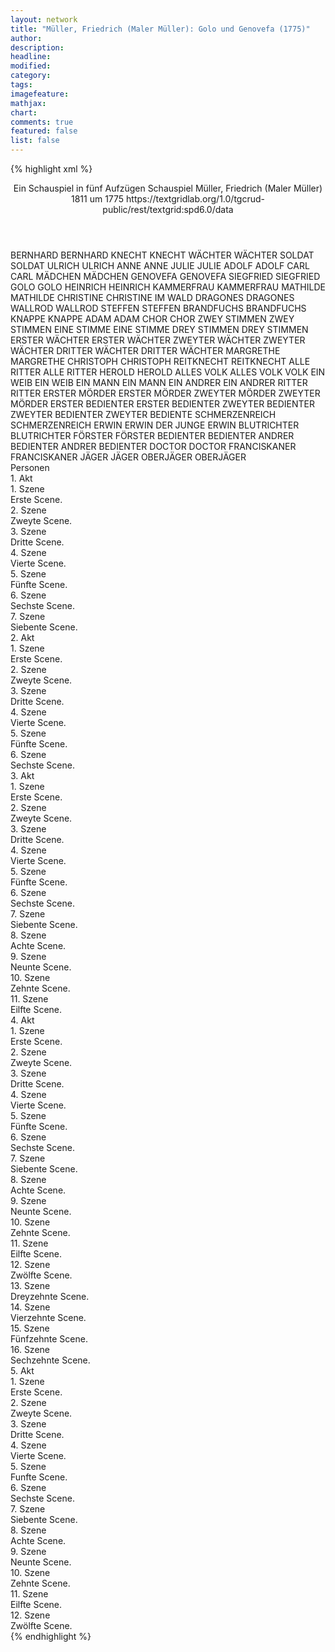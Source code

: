 ```yaml
---
layout: network
title: "Müller, Friedrich (Maler Müller): Golo und Genovefa (1775)"
author:
description:
headline:
modified:
category:
tags:
imagefeature: 
mathjax: 
chart: 
comments: true
featured: false
list: false
---
```

{% highlight xml %}
<?xml-model href="https://raw.githubusercontent.com/DLiNa/project/master/rules/lina.rnc"?><?xml-model href="https://raw.githubusercontent.com/DLiNa/project/master/rules/lina.sch"?>
<play xmlns="http://lina.digital">
  <header>
    <title>Golo und Genovefa</title>
    <subtitle>Ein Schauspiel in fünf Aufzügen</subtitle>
    <genretitle>Schauspiel</genretitle>
    <author>Müller, Friedrich (Maler Müller)</author>
    <date type="print">1811</date>
    <date type="premiere"/>
    <date type="written">um 1775</date>
    <source>https://textgridlab.org/1.0/tgcrud-public/rest/textgrid:spd6.0/data</source>
  </header>
  <personae>
    <character>
      <name>BERNHARD</name>
      <alias xml:id="bernhard">
        <name>BERNHARD</name>
      </alias>
    </character>
    <character>
      <name>KNECHT</name>
      <alias xml:id="knecht">
        <name>KNECHT</name>
      </alias>
    </character>
    <character>
      <name>WÄCHTER</name>
      <alias xml:id="wächter">
        <name>WÄCHTER</name>
      </alias>
    </character>
    <character>
      <name>SOLDAT</name>
      <alias xml:id="soldat">
        <name>SOLDAT</name>
      </alias>
    </character>
    <character>
      <name>ULRICH</name>
      <alias xml:id="ulrich">
        <name>ULRICH</name>
      </alias>
    </character>
    <character>
      <name>ANNE</name>
      <alias xml:id="anne">
        <name>ANNE</name>
      </alias>
    </character>
    <character>
      <name>JULIE</name>
      <alias xml:id="julie">
        <name>JULIE</name>
      </alias>
    </character>
    <character>
      <name>ADOLF</name>
      <alias xml:id="adolf">
        <name>ADOLF</name>
      </alias>
    </character>
    <character>
      <name>CARL</name>
      <alias xml:id="carl">
        <name>CARL</name>
      </alias>
    </character>
    <character>
      <name>MÄDCHEN</name>
      <alias xml:id="mädchen">
        <name>MÄDCHEN</name>
      </alias>
    </character>
    <character>
      <name>GENOVEFA</name>
      <alias xml:id="genovefa">
        <name>GENOVEFA</name>
      </alias>
    </character>
    <character>
      <name>SIEGFRIED</name>
      <alias xml:id="siegfried">
        <name>SIEGFRIED</name>
      </alias>
    </character>
    <character>
      <name>GOLO</name>
      <alias xml:id="golo">
        <name>GOLO</name>
      </alias>
    </character>
    <character>
      <name>HEINRICH</name>
      <alias xml:id="heinrich">
        <name>HEINRICH</name>
      </alias>
    </character>
    <character>
      <name>KAMMERFRAU</name>
      <alias xml:id="kammerfrau">
        <name>KAMMERFRAU</name>
      </alias>
    </character>
    <character>
      <name>MATHILDE</name>
      <alias xml:id="mathilde">
        <name>MATHILDE</name>
      </alias>
    </character>
    <character>
      <name>CHRISTINE</name>
      <alias xml:id="christine">
        <name>CHRISTINE</name>
      </alias>
      <alias xml:id="im_wald">
        <name>IM WALD</name>
      </alias>
    </character>
    <character>
      <name>DRAGONES</name>
      <alias xml:id="dragones">
        <name>DRAGONES</name>
      </alias>
    </character>
    <character>
      <name>WALLROD</name>
      <alias xml:id="wallrod">
        <name>WALLROD</name>
      </alias>
    </character>
    <character>
      <name>STEFFEN</name>
      <alias xml:id="steffen">
        <name>STEFFEN</name>
      </alias>
    </character>
    <character>
      <name>BRANDFUCHS</name>
      <alias xml:id="brandfuchs">
        <name>BRANDFUCHS</name>
      </alias>
    </character>
    <character>
      <name>KNAPPE</name>
      <alias xml:id="knappe">
        <name>KNAPPE</name>
      </alias>
    </character>
    <character>
      <name>ADAM</name>
      <alias xml:id="adam">
        <name>ADAM</name>
      </alias>
    </character>
    <character>
      <name>CHOR</name>
      <alias xml:id="chor">
        <name>CHOR</name>
      </alias>
    </character>
    <character>
      <name>ZWEY STIMMEN</name>
      <alias xml:id="zwey_stimmen">
        <name>ZWEY STIMMEN</name>
      </alias>
    </character>
    <character>
      <name>EINE STIMME</name>
      <alias xml:id="eine_stimme">
        <name>EINE STIMME</name>
      </alias>
    </character>
    <character>
      <name>DREY STIMMEN</name>
      <alias xml:id="drey_stimmen">
        <name>DREY STIMMEN</name>
      </alias>
    </character>
    <character>
      <name>ERSTER WÄCHTER</name>
      <alias xml:id="erster_wächter">
        <name>ERSTER WÄCHTER</name>
      </alias>
    </character>
    <character>
      <name>ZWEYTER WÄCHTER</name>
      <alias xml:id="zweyter_wächter">
        <name>ZWEYTER WÄCHTER</name>
      </alias>
    </character>
    <character>
      <name>DRITTER WÄCHTER</name>
      <alias xml:id="dritter_wächter">
        <name>DRITTER WÄCHTER</name>
      </alias>
    </character>
    <character>
      <name>MARGRETHE</name>
      <alias xml:id="margrethe">
        <name>MARGRETHE</name>
      </alias>
    </character>
    <character>
      <name>CHRISTOPH</name>
      <alias xml:id="christoph">
        <name>CHRISTOPH</name>
      </alias>
    </character>
    <character>
      <name>REITKNECHT</name>
      <alias xml:id="reitknecht">
        <name>REITKNECHT</name>
      </alias>
    </character>
    <character>
      <name>ALLE RITTER</name>
      <alias xml:id="alle_ritter">
        <name>ALLE RITTER</name>
      </alias>
    </character>
    <character>
      <name>HEROLD</name>
      <alias xml:id="herold">
        <name>HEROLD</name>
      </alias>
    </character>
    <character>
      <name>ALLES VOLK</name>
      <alias xml:id="alles_volk">
        <name>ALLES VOLK</name>
      </alias>
      <alias xml:id="volk">
        <name>VOLK</name>
      </alias>
    </character>
    <character>
      <name>EIN WEIB</name>
      <alias xml:id="ein_weib">
        <name>EIN WEIB</name>
      </alias>
    </character>
    <character>
      <name>EIN MANN</name>
      <alias xml:id="ein_mann">
        <name>EIN MANN</name>
      </alias>
    </character>
    <character>
      <name>EIN ANDRER</name>
      <alias xml:id="ein_andrer">
        <name>EIN ANDRER</name>
      </alias>
    </character>
    <character>
      <name>RITTER</name>
      <alias xml:id="ritter">
        <name>RITTER</name>
      </alias>
    </character>
    <character>
      <name>ERSTER MÖRDER</name>
      <alias xml:id="erster_mörder">
        <name>ERSTER MÖRDER</name>
      </alias>
    </character>
    <character>
      <name>ZWEYTER MÖRDER</name>
      <alias xml:id="zweyter_mörder">
        <name>ZWEYTER MÖRDER</name>
      </alias>
    </character>
    <character>
      <name>ERSTER BEDIENTER</name>
      <alias xml:id="erster_bedienter">
        <name>ERSTER BEDIENTER</name>
      </alias>
    </character>
    <character>
      <name>ZWEYTER BEDIENTER</name>
      <alias xml:id="zweyter_bedienter">
        <name>ZWEYTER BEDIENTER</name>
      </alias>
      <alias xml:id="zweyter_bediente">
        <name>ZWEYTER BEDIENTE</name>
      </alias>
    </character>
    <character>
      <name>SCHMERZENREICH</name>
      <alias xml:id="schmerzenreich">
        <name>SCHMERZENREICH</name>
      </alias>
    </character>
    <character>
      <name>ERWIN</name>
      <alias xml:id="erwin">
        <name>ERWIN</name>
      </alias>
      <alias xml:id="der_junge_erwin">
        <name>DER JUNGE ERWIN</name>
      </alias>
    </character>
    <character>
      <name>BLUTRICHTER</name>
      <alias xml:id="blutrichter">
        <name>BLUTRICHTER</name>
      </alias>
    </character>
    <character>
      <name>FÖRSTER</name>
      <alias xml:id="förster">
        <name>FÖRSTER</name>
      </alias>
    </character>
      <character>
        <name>BEDIENTER</name>
        <alias xml:id="bedienter">
          <name>BEDIENTER</name>
        </alias>
      </character>
    <character>
      <name>ANDRER BEDIENTER</name>
      <alias xml:id="andrer_bedienter">
        <name>ANDRER BEDIENTER</name>
      </alias>
    </character>
    <character>
      <name>DOCTOR</name>
      <alias xml:id="doctor">
        <name>DOCTOR</name>
      </alias>
    </character>
    <character>
      <name>FRANCISKANER</name>
      <alias xml:id="franciskaner">
        <name>FRANCISKANER</name>
      </alias>
    </character>
    <character>
      <name>JÄGER</name>
      <alias xml:id="jäger">
        <name>JÄGER</name>
      </alias>
    </character>
    <character>
      <name>OBERJÄGER</name>
      <alias xml:id="oberjäger">
        <name>OBERJÄGER</name>
      </alias>
    </character>
  </personae>
  <text>
    <div>
      <head>Personen</head>
    </div>
    <div>
      <head>1. Akt</head>
      <div>
        <head>1. Szene</head>
        <div>
          <head>Erste Scene.</head>
          <sp who="#bernhard">
            <amount n="10" unit="speech_acts"/>
            <amount n="161" unit="words"/>
            <amount n="7" unit="lines"/>
            <amount n="909" unit="chars"/>
          </sp>
          <sp who="#knecht">
            <amount n="1" unit="speech_acts"/>
            <amount n="8" unit="words"/>
            <amount n="1" unit="lines"/>
            <amount n="43" unit="chars"/>
          </sp>
          <sp who="#wächter">
            <amount n="2" unit="speech_acts"/>
            <amount n="40" unit="words"/>
            <amount n="1" unit="lines"/>
            <amount n="232" unit="chars"/>
          </sp>
          <sp who="#soldat">
            <amount n="1" unit="speech_acts"/>
            <amount n="44" unit="words"/>
            <amount n="271" unit="chars"/>
          </sp>
          <sp who="#ulrich">
            <amount n="8" unit="speech_acts"/>
            <amount n="141" unit="words"/>
            <amount n="4" unit="lines"/>
            <amount n="802" unit="chars"/>
          </sp>
        </div>
      </div>
      <div>
        <head>2. Szene</head>
        <div>
          <head>Zweyte Scene.</head>
          <sp who="#anne">
            <amount n="12" unit="speech_acts"/>
            <amount n="360" unit="words"/>
            <amount n="8" unit="lines"/>
            <amount n="2038" unit="chars"/>
          </sp>
          <sp who="#julie">
            <amount n="15" unit="speech_acts"/>
            <amount n="131" unit="words"/>
            <amount n="14" unit="lines"/>
            <amount n="687" unit="chars"/>
          </sp>
          <sp who="#adolf">
            <amount n="4" unit="speech_acts"/>
            <amount n="117" unit="words"/>
            <amount n="3" unit="lines"/>
            <amount n="692" unit="chars"/>
          </sp>
          <sp who="#carl">
            <amount n="14" unit="speech_acts"/>
            <amount n="312" unit="words"/>
            <amount n="9" unit="lines"/>
            <amount n="1838" unit="chars"/>
          </sp>
        </div>
      </div>
      <div>
        <head>3. Szene</head>
        <div>
          <head>Dritte Scene.</head>
          <sp who="#mädchen">
            <amount n="3" unit="speech_acts"/>
            <amount n="32" unit="words"/>
            <amount n="2" unit="lines"/>
            <amount n="175" unit="chars"/>
          </sp>
          <sp who="#genovefa">
            <amount n="14" unit="speech_acts"/>
            <amount n="360" unit="words"/>
            <amount n="10" unit="lines"/>
            <amount n="1950" unit="chars"/>
          </sp>
          <sp who="#adolf">
            <amount n="3" unit="speech_acts"/>
            <amount n="131" unit="words"/>
            <amount n="1" unit="lines"/>
            <amount n="727" unit="chars"/>
          </sp>
          <sp who="#siegfried">
            <amount n="11" unit="speech_acts"/>
            <amount n="164" unit="words"/>
            <amount n="8" unit="lines"/>
            <amount n="924" unit="chars"/>
          </sp>
          <sp who="#golo">
            <amount n="3" unit="speech_acts"/>
            <amount n="149" unit="words"/>
            <amount n="724" unit="chars"/>
          </sp>
        </div>
      </div>
      <div>
        <head>4. Szene</head>
        <div>
          <head>Vierte Scene.</head>
          <sp who="#ulrich">
            <amount n="19" unit="speech_acts"/>
            <amount n="290" unit="words"/>
            <amount n="11" unit="lines"/>
            <amount n="1645" unit="chars"/>
          </sp>
          <sp who="#bernhard">
            <amount n="17" unit="speech_acts"/>
            <amount n="250" unit="words"/>
            <amount n="13" unit="lines"/>
            <amount n="1364" unit="chars"/>
          </sp>
          <sp who="#heinrich">
            <amount n="20" unit="speech_acts"/>
            <amount n="1314" unit="words"/>
            <amount n="3" unit="lines"/>
            <amount n="7848" unit="chars"/>
          </sp>
          <sp who="#carl">
            <amount n="10" unit="speech_acts"/>
            <amount n="158" unit="words"/>
            <amount n="6" unit="lines"/>
            <amount n="923" unit="chars"/>
          </sp>
          <sp who="#adolf">
            <amount n="7" unit="speech_acts"/>
            <amount n="300" unit="words"/>
            <amount n="4" unit="lines"/>
            <amount n="1643" unit="chars"/>
          </sp>
        </div>
      </div>
      <div>
        <head>5. Szene</head>
        <div>
          <head>Fünfte Scene.</head>
          <sp who="#golo">
            <amount n="19" unit="speech_acts"/>
            <amount n="533" unit="words"/>
            <amount n="13" unit="lines"/>
            <amount n="2862" unit="chars"/>
          </sp>
          <sp who="#kammerfrau">
            <amount n="3" unit="speech_acts"/>
            <amount n="83" unit="words"/>
            <amount n="1" unit="lines"/>
            <amount n="474" unit="chars"/>
          </sp>
          <sp who="#genovefa">
            <amount n="15" unit="speech_acts"/>
            <amount n="566" unit="words"/>
            <amount n="9" unit="lines"/>
            <amount n="3105" unit="chars"/>
          </sp>
          <sp who="#julie">
            <amount n="13" unit="speech_acts"/>
            <amount n="91" unit="words"/>
            <amount n="13" unit="lines"/>
            <amount n="510" unit="chars"/>
          </sp>
          <sp who="#anne">
            <amount n="9" unit="speech_acts"/>
            <amount n="64" unit="words"/>
            <amount n="9" unit="lines"/>
            <amount n="340" unit="chars"/>
          </sp>
        </div>
      </div>
      <div>
        <head>6. Szene</head>
        <div>
          <head>Sechste Scene.</head>
          <sp who="#mathilde">
            <amount n="42" unit="speech_acts"/>
            <amount n="1261" unit="words"/>
            <amount n="26" unit="lines"/>
            <amount n="7201" unit="chars"/>
          </sp>
          <sp who="#christine">
            <amount n="7" unit="speech_acts"/>
            <amount n="79" unit="words"/>
            <amount n="6" unit="lines"/>
            <amount n="429" unit="chars"/>
          </sp>
          <sp who="#dragones">
            <amount n="34" unit="speech_acts"/>
            <amount n="668" unit="words"/>
            <amount n="24" unit="lines"/>
            <amount n="3668" unit="chars"/>
          </sp>
        </div>
      </div>
      <div>
        <head>7. Szene</head>
        <div>
          <head>Siebente Scene.</head>
          <sp who="#christine">
            <amount n="14" unit="speech_acts"/>
            <amount n="157" unit="words"/>
            <amount n="12" unit="lines"/>
            <amount n="814" unit="chars"/>
          </sp>
          <sp who="#wallrod">
            <amount n="7" unit="speech_acts"/>
            <amount n="203" unit="words"/>
            <amount n="2" unit="lines"/>
            <amount n="1061" unit="chars"/>
          </sp>
          <sp who="#steffen">
            <amount n="7" unit="speech_acts"/>
            <amount n="147" unit="words"/>
            <amount n="5" unit="lines"/>
            <amount n="789" unit="chars"/>
          </sp>
        </div>
      </div>
    </div>
    <div>
      <head>2. Akt</head>
      <div>
        <head>1. Szene</head>
        <div>
          <head>Erste Scene.</head>
          <sp who="#golo">
            <amount n="36" unit="speech_acts"/>
            <amount n="428" unit="words"/>
            <amount n="30" unit="lines"/>
            <amount n="2363" unit="chars"/>
          </sp>
          <sp who="#brandfuchs">
            <amount n="15" unit="speech_acts"/>
            <amount n="413" unit="words"/>
            <amount n="17" unit="lines"/>
            <amount n="2260" unit="chars"/>
          </sp>
          <sp who="#mathilde">
            <amount n="21" unit="speech_acts"/>
            <amount n="1124" unit="words"/>
            <amount n="10" unit="lines"/>
            <amount n="6322" unit="chars"/>
          </sp>
        </div>
      </div>
      <div>
        <head>2. Szene</head>
        <div>
          <head>Zweyte Scene.</head>
          <sp who="#dragones">
            <amount n="5" unit="speech_acts"/>
            <amount n="86" unit="words"/>
            <amount n="3" unit="lines"/>
            <amount n="510" unit="chars"/>
          </sp>
          <sp who="#knappe">
            <amount n="1" unit="speech_acts"/>
            <amount n="9" unit="words"/>
            <amount n="1" unit="lines"/>
            <amount n="61" unit="chars"/>
          </sp>
          <sp who="#golo">
            <amount n="15" unit="speech_acts"/>
            <amount n="411" unit="words"/>
            <amount n="12" unit="lines"/>
            <amount n="2236" unit="chars"/>
          </sp>
          <sp who="#mathilde">
            <amount n="14" unit="speech_acts"/>
            <amount n="394" unit="words"/>
            <amount n="8" unit="lines"/>
            <amount n="2221" unit="chars"/>
          </sp>
        </div>
      </div>
      <div>
        <head>3. Szene</head>
        <div>
          <head>Dritte Scene.</head>
          <sp who="#julie">
            <amount n="5" unit="speech_acts"/>
            <amount n="69" unit="words"/>
            <amount n="4" unit="lines"/>
            <amount n="360" unit="chars"/>
          </sp>
          <sp who="#adolf">
            <amount n="8" unit="speech_acts"/>
            <amount n="384" unit="words"/>
            <amount n="2196" unit="chars"/>
          </sp>
          <sp who="#anne">
            <amount n="4" unit="speech_acts"/>
            <amount n="30" unit="words"/>
            <amount n="4" unit="lines"/>
            <amount n="167" unit="chars"/>
          </sp>
          <sp who="#wallrod">
            <amount n="6" unit="speech_acts"/>
            <amount n="457" unit="words"/>
            <amount n="3" unit="lines"/>
            <amount n="2649" unit="chars"/>
          </sp>
        </div>
      </div>
      <div>
        <head>4. Szene</head>
        <div>
          <head>Vierte Scene.</head>
          <sp who="#adam">
            <amount n="15" unit="speech_acts"/>
            <amount n="477" unit="words"/>
            <amount n="7" unit="lines"/>
            <amount n="2711" unit="chars"/>
          </sp>
          <sp who="#dragones">
            <amount n="14" unit="speech_acts"/>
            <amount n="228" unit="words"/>
            <amount n="10" unit="lines"/>
            <amount n="1265" unit="chars"/>
          </sp>
          <sp who="#wallrod">
            <amount n="2" unit="speech_acts"/>
            <amount n="81" unit="words"/>
            <amount n="492" unit="chars"/>
          </sp>
          <sp who="#mathilde">
            <amount n="22" unit="speech_acts"/>
            <amount n="469" unit="words"/>
            <amount n="15" unit="lines"/>
            <amount n="2584" unit="chars"/>
          </sp>
          <sp who="#genovefa">
            <amount n="14" unit="speech_acts"/>
            <amount n="219" unit="words"/>
            <amount n="11" unit="lines"/>
            <amount n="1201" unit="chars"/>
          </sp>
          <sp who="#golo">
            <amount n="13" unit="speech_acts"/>
            <amount n="406" unit="words"/>
            <amount n="11" unit="lines"/>
            <amount n="2346" unit="chars"/>
          </sp>
          <sp who="#chor">
            <amount n="5" unit="speech_acts"/>
            <amount n="169" unit="words"/>
            <amount n="30" unit="lines"/>
            <amount n="934" unit="chars"/>
          </sp>
          <sp who="#zwey_stimmen">
            <amount n="5" unit="speech_acts"/>
            <amount n="107" unit="words"/>
            <amount n="18" unit="lines"/>
            <amount n="601" unit="chars"/>
          </sp>
          <sp who="#eine_stimme">
            <amount n="3" unit="speech_acts"/>
            <amount n="87" unit="words"/>
            <amount n="18" unit="lines"/>
            <amount n="501" unit="chars"/>
          </sp>
          <sp who="#drey_stimmen">
            <amount n="3" unit="speech_acts"/>
            <amount n="173" unit="words"/>
            <amount n="30" unit="lines"/>
            <amount n="971" unit="chars"/>
          </sp>
          <sp who="#brandfuchs">
            <amount n="3" unit="speech_acts"/>
            <amount n="18" unit="words"/>
            <amount n="3" unit="lines"/>
            <amount n="101" unit="chars"/>
          </sp>
        </div>
      </div>
      <div>
        <head>5. Szene</head>
        <div>
          <head>Fünfte Scene.</head>
          <sp who="#wallrod">
            <amount n="5" unit="speech_acts"/>
            <amount n="268" unit="words"/>
            <amount n="1" unit="lines"/>
            <amount n="1498" unit="chars"/>
          </sp>
          <sp who="#dragones">
            <amount n="4" unit="speech_acts"/>
            <amount n="145" unit="words"/>
            <amount n="1" unit="lines"/>
            <amount n="859" unit="chars"/>
          </sp>
        </div>
      </div>
      <div>
        <head>6. Szene</head>
        <div>
          <head>Sechste Scene.</head>
          <sp who="#mathilde">
            <amount n="29" unit="speech_acts"/>
            <amount n="851" unit="words"/>
            <amount n="20" unit="lines"/>
            <amount n="4950" unit="chars"/>
          </sp>
          <sp who="#christine">
            <amount n="6" unit="speech_acts"/>
            <amount n="162" unit="words"/>
            <amount n="4" unit="lines"/>
            <amount n="894" unit="chars"/>
          </sp>
          <sp who="#wallrod">
            <amount n="22" unit="speech_acts"/>
            <amount n="356" unit="words"/>
            <amount n="17" unit="lines"/>
            <amount n="2001" unit="chars"/>
          </sp>
        </div>
      </div>
    </div>
    <div>
      <head>3. Akt</head>
      <div>
        <head>1. Szene</head>
        <div>
          <head>Erste Scene.</head>
          <sp who="#golo">
            <amount n="12" unit="speech_acts"/>
            <amount n="283" unit="words"/>
            <amount n="15" unit="lines"/>
            <amount n="1543" unit="chars"/>
          </sp>
          <sp who="#mathilde">
            <amount n="12" unit="speech_acts"/>
            <amount n="627" unit="words"/>
            <amount n="6" unit="lines"/>
            <amount n="3545" unit="chars"/>
          </sp>
          <sp who="#steffen">
            <amount n="1" unit="speech_acts"/>
            <amount n="17" unit="words"/>
            <amount n="1" unit="lines"/>
            <amount n="83" unit="chars"/>
          </sp>
        </div>
      </div>
      <div>
        <head>2. Szene</head>
        <div>
          <head>Zweyte Scene.</head>
          <sp who="#genovefa">
            <amount n="6" unit="speech_acts"/>
            <amount n="323" unit="words"/>
            <amount n="3" unit="lines"/>
            <amount n="1858" unit="chars"/>
          </sp>
          <sp who="#dragones">
            <amount n="1" unit="speech_acts"/>
            <amount n="10" unit="words"/>
            <amount n="1" unit="lines"/>
            <amount n="53" unit="chars"/>
          </sp>
          <sp who="#julie">
            <amount n="3" unit="speech_acts"/>
            <amount n="49" unit="words"/>
            <amount n="2" unit="lines"/>
            <amount n="259" unit="chars"/>
          </sp>
          <sp who="#anne">
            <amount n="3" unit="speech_acts"/>
            <amount n="61" unit="words"/>
            <amount n="8" unit="lines"/>
            <amount n="308" unit="chars"/>
          </sp>
        </div>
      </div>
      <div>
        <head>3. Szene</head>
        <div>
          <head>Dritte Scene.</head>
          <sp who="#adolf">
            <amount n="9" unit="speech_acts"/>
            <amount n="341" unit="words"/>
            <amount n="4" unit="lines"/>
            <amount n="1898" unit="chars"/>
          </sp>
          <sp who="#adam">
            <amount n="8" unit="speech_acts"/>
            <amount n="94" unit="words"/>
            <amount n="6" unit="lines"/>
            <amount n="518" unit="chars"/>
          </sp>
        </div>
      </div>
      <div>
        <head>4. Szene</head>
        <div>
          <head>Vierte Scene.</head>
          <sp who="#dragones">
            <amount n="9" unit="speech_acts"/>
            <amount n="240" unit="words"/>
            <amount n="7" unit="lines"/>
            <amount n="1327" unit="chars"/>
          </sp>
          <sp who="#mathilde">
            <amount n="10" unit="speech_acts"/>
            <amount n="238" unit="words"/>
            <amount n="4" unit="lines"/>
            <amount n="1287" unit="chars"/>
          </sp>
          <sp who="#golo">
            <amount n="15" unit="speech_acts"/>
            <amount n="466" unit="words"/>
            <amount n="19" unit="lines"/>
            <amount n="2481" unit="chars"/>
          </sp>
          <sp who="#adolf">
            <amount n="16" unit="speech_acts"/>
            <amount n="201" unit="words"/>
            <amount n="13" unit="lines"/>
            <amount n="1130" unit="chars"/>
          </sp>
          <sp who="#adam">
            <amount n="10" unit="speech_acts"/>
            <amount n="126" unit="words"/>
            <amount n="7" unit="lines"/>
            <amount n="682" unit="chars"/>
          </sp>
          <sp who="#genovefa">
            <amount n="11" unit="speech_acts"/>
            <amount n="310" unit="words"/>
            <amount n="9" unit="lines"/>
            <amount n="1691" unit="chars"/>
          </sp>
        </div>
      </div>
      <div>
        <head>5. Szene</head>
        <div>
          <head>Fünfte Scene.</head>
          <sp who="#golo">
            <amount n="4" unit="speech_acts"/>
            <amount n="50" unit="words"/>
            <amount n="3" unit="lines"/>
            <amount n="282" unit="chars"/>
          </sp>
          <sp who="#mathilde">
            <amount n="10" unit="speech_acts"/>
            <amount n="578" unit="words"/>
            <amount n="5" unit="lines"/>
            <amount n="3275" unit="chars"/>
          </sp>
          <sp who="#christine">
            <amount n="1" unit="speech_acts"/>
            <amount n="3" unit="words"/>
            <amount n="1" unit="lines"/>
            <amount n="14" unit="chars"/>
          </sp>
          <sp who="#wallrod">
            <amount n="6" unit="speech_acts"/>
            <amount n="87" unit="words"/>
            <amount n="4" unit="lines"/>
            <amount n="455" unit="chars"/>
          </sp>
        </div>
      </div>
      <div>
        <head>6. Szene</head>
        <div>
          <head>Sechste Scene.</head>
          <sp who="#anne">
            <amount n="6" unit="speech_acts"/>
            <amount n="91" unit="words"/>
            <amount n="5" unit="lines"/>
            <amount n="531" unit="chars"/>
          </sp>
          <sp who="#christine">
            <amount n="5" unit="speech_acts"/>
            <amount n="174" unit="words"/>
            <amount n="3" unit="lines"/>
            <amount n="990" unit="chars"/>
          </sp>
        </div>
      </div>
      <div>
        <head>7. Szene</head>
        <div>
          <head>Siebente Scene.</head>
          <sp who="#genovefa">
            <amount n="25" unit="speech_acts"/>
            <amount n="521" unit="words"/>
            <amount n="16" unit="lines"/>
            <amount n="2981" unit="chars"/>
          </sp>
          <sp who="#julie">
            <amount n="21" unit="speech_acts"/>
            <amount n="212" unit="words"/>
            <amount n="17" unit="lines"/>
            <amount n="1207" unit="chars"/>
          </sp>
          <sp who="#wächter">
            <amount n="10" unit="speech_acts"/>
            <amount n="75" unit="words"/>
            <amount n="10" unit="lines"/>
            <amount n="415" unit="chars"/>
          </sp>
          <sp who="#adolf">
            <amount n="2" unit="speech_acts"/>
            <amount n="31" unit="words"/>
            <amount n="2" unit="lines"/>
            <amount n="169" unit="chars"/>
          </sp>
        </div>
      </div>
      <div>
        <head>8. Szene</head>
        <div>
          <head>Achte Scene.</head>
          <sp who="#adolf">
            <amount n="12" unit="speech_acts"/>
            <amount n="398" unit="words"/>
            <amount n="4" unit="lines"/>
            <amount n="2343" unit="chars"/>
          </sp>
          <sp who="#erster_wächter">
            <amount n="6" unit="speech_acts"/>
            <amount n="61" unit="words"/>
            <amount n="6" unit="lines"/>
            <amount n="322" unit="chars"/>
          </sp>
          <sp who="#zweyter_wächter">
            <amount n="8" unit="speech_acts"/>
            <amount n="149" unit="words"/>
            <amount n="5" unit="lines"/>
            <amount n="876" unit="chars"/>
          </sp>
          <sp who="#dritter_wächter">
            <amount n="3" unit="speech_acts"/>
            <amount n="51" unit="words"/>
            <amount n="2" unit="lines"/>
            <amount n="280" unit="chars"/>
          </sp>
        </div>
      </div>
      <div>
        <head>9. Szene</head>
        <div>
          <head>Neunte Scene.</head>
          <sp who="#mathilde">
            <amount n="24" unit="speech_acts"/>
            <amount n="809" unit="words"/>
            <amount n="11" unit="lines"/>
            <amount n="4601" unit="chars"/>
          </sp>
          <sp who="#golo">
            <amount n="12" unit="speech_acts"/>
            <amount n="242" unit="words"/>
            <amount n="8" unit="lines"/>
            <amount n="1338" unit="chars"/>
          </sp>
          <sp who="#steffen">
            <amount n="6" unit="speech_acts"/>
            <amount n="84" unit="words"/>
            <amount n="4" unit="lines"/>
            <amount n="486" unit="chars"/>
          </sp>
          <sp who="#margrethe">
            <amount n="5" unit="speech_acts"/>
            <amount n="222" unit="words"/>
            <amount n="1" unit="lines"/>
            <amount n="1175" unit="chars"/>
          </sp>
        </div>
      </div>
      <div>
        <head>10. Szene</head>
        <div>
          <head>Zehnte Scene.</head>
          <sp who="#brandfuchs">
            <amount n="16" unit="speech_acts"/>
            <amount n="279" unit="words"/>
            <amount n="11" unit="lines"/>
            <amount n="1535" unit="chars"/>
          </sp>
          <sp who="#adam">
            <amount n="13" unit="speech_acts"/>
            <amount n="231" unit="words"/>
            <amount n="7" unit="lines"/>
            <amount n="1229" unit="chars"/>
          </sp>
          <sp who="#dragones">
            <amount n="2" unit="speech_acts"/>
            <amount n="12" unit="words"/>
            <amount n="2" unit="lines"/>
            <amount n="93" unit="chars"/>
          </sp>
        </div>
      </div>
      <div>
        <head>11. Szene</head>
        <div>
          <head>Eilfte Scene.</head>
          <sp who="#wallrod">
            <amount n="4" unit="speech_acts"/>
            <amount n="78" unit="words"/>
            <amount n="1" unit="lines"/>
            <amount n="454" unit="chars"/>
          </sp>
          <sp who="#mathilde">
            <amount n="3" unit="speech_acts"/>
            <amount n="136" unit="words"/>
            <amount n="740" unit="chars"/>
          </sp>
        </div>
      </div>
    </div>
    <div>
      <head>4. Akt</head>
      <div>
        <head>1. Szene</head>
        <div>
          <head>Erste Scene.</head>
          <sp who="#steffen">
            <amount n="8" unit="speech_acts"/>
            <amount n="452" unit="words"/>
            <amount n="4" unit="lines"/>
            <amount n="2554" unit="chars"/>
          </sp>
          <sp who="#christoph">
            <amount n="4" unit="speech_acts"/>
            <amount n="85" unit="words"/>
            <amount n="3" unit="lines"/>
            <amount n="480" unit="chars"/>
          </sp>
          <sp who="#carl">
            <amount n="11" unit="speech_acts"/>
            <amount n="431" unit="words"/>
            <amount n="3" unit="lines"/>
            <amount n="2436" unit="chars"/>
          </sp>
          <sp who="#siegfried">
            <amount n="14" unit="speech_acts"/>
            <amount n="355" unit="words"/>
            <amount n="4" unit="lines"/>
            <amount n="1994" unit="chars"/>
          </sp>
        </div>
      </div>
      <div>
        <head>2. Szene</head>
        <div>
          <head>Zweyte Scene.</head>
          <sp who="#heinrich">
            <amount n="11" unit="speech_acts"/>
            <amount n="643" unit="words"/>
            <amount n="4" unit="lines"/>
            <amount n="3661" unit="chars"/>
          </sp>
          <sp who="#bernhard">
            <amount n="8" unit="speech_acts"/>
            <amount n="151" unit="words"/>
            <amount n="3" unit="lines"/>
            <amount n="846" unit="chars"/>
          </sp>
          <sp who="#ulrich">
            <amount n="8" unit="speech_acts"/>
            <amount n="132" unit="words"/>
            <amount n="6" unit="lines"/>
            <amount n="756" unit="chars"/>
          </sp>
        </div>
      </div>
      <div>
        <head>3. Szene</head>
        <div>
          <head>Dritte Scene.</head>
          <sp who="#carl">
            <amount n="15" unit="speech_acts"/>
            <amount n="223" unit="words"/>
            <amount n="12" unit="lines"/>
            <amount n="1193" unit="chars"/>
          </sp>
          <sp who="#im_wald">
            <amount n="4" unit="speech_acts"/>
            <amount n="30" unit="words"/>
            <amount n="3" unit="lines"/>
            <amount n="194" unit="chars"/>
          </sp>
          <sp who="#christine">
            <amount n="12" unit="speech_acts"/>
            <amount n="182" unit="words"/>
            <amount n="8" unit="lines"/>
            <amount n="1031" unit="chars"/>
          </sp>
        </div>
      </div>
      <div>
        <head>4. Szene</head>
        <div>
          <head>Vierte Scene.</head>
          <sp who="#adolf">
            <amount n="12" unit="speech_acts"/>
            <amount n="481" unit="words"/>
            <amount n="3" unit="lines"/>
            <amount n="2751" unit="chars"/>
          </sp>
          <sp who="#julie">
            <amount n="6" unit="speech_acts"/>
            <amount n="102" unit="words"/>
            <amount n="5" unit="lines"/>
            <amount n="584" unit="chars"/>
          </sp>
          <sp who="#reitknecht">
            <amount n="4" unit="speech_acts"/>
            <amount n="84" unit="words"/>
            <amount n="2" unit="lines"/>
            <amount n="458" unit="chars"/>
          </sp>
        </div>
      </div>
      <div>
        <head>5. Szene</head>
        <div>
          <head>Fünfte Scene.</head>
          <sp who="#mathilde">
            <amount n="8" unit="speech_acts"/>
            <amount n="227" unit="words"/>
            <amount n="3" unit="lines"/>
            <amount n="1260" unit="chars"/>
          </sp>
          <sp who="#steffen">
            <amount n="2" unit="speech_acts"/>
            <amount n="20" unit="words"/>
            <amount n="2" unit="lines"/>
            <amount n="124" unit="chars"/>
          </sp>
          <sp who="#golo">
            <amount n="5" unit="speech_acts"/>
            <amount n="115" unit="words"/>
            <amount n="3" unit="lines"/>
            <amount n="650" unit="chars"/>
          </sp>
        </div>
      </div>
      <div>
        <head>6. Szene</head>
        <div>
          <head>Sechste Scene.</head>
          <sp who="#genovefa">
            <amount n="14" unit="speech_acts"/>
            <amount n="478" unit="words"/>
            <amount n="30" unit="lines"/>
            <amount n="2679" unit="chars"/>
          </sp>
          <sp who="#golo">
            <amount n="9" unit="speech_acts"/>
            <amount n="522" unit="words"/>
            <amount n="22" unit="lines"/>
            <amount n="2921" unit="chars"/>
          </sp>
          <sp who="#adam">
            <amount n="4" unit="speech_acts"/>
            <amount n="93" unit="words"/>
            <amount n="1" unit="lines"/>
            <amount n="538" unit="chars"/>
          </sp>
        </div>
      </div>
      <div>
        <head>7. Szene</head>
        <div>
          <head>Siebente Scene.</head>
          <sp who="#golo">
            <amount n="16" unit="speech_acts"/>
            <amount n="487" unit="words"/>
            <amount n="11" unit="lines"/>
            <amount n="2767" unit="chars"/>
          </sp>
          <sp who="#mathilde">
            <amount n="11" unit="speech_acts"/>
            <amount n="490" unit="words"/>
            <amount n="5" unit="lines"/>
            <amount n="2888" unit="chars"/>
          </sp>
          <sp who="#carl">
            <amount n="7" unit="speech_acts"/>
            <amount n="271" unit="words"/>
            <amount n="2" unit="lines"/>
            <amount n="1656" unit="chars"/>
          </sp>
          <sp who="#alle_ritter">
            <amount n="3" unit="speech_acts"/>
            <amount n="51" unit="words"/>
            <amount n="2" unit="lines"/>
            <amount n="317" unit="chars"/>
          </sp>
          <sp who="#julie">
            <amount n="5" unit="speech_acts"/>
            <amount n="78" unit="words"/>
            <amount n="4" unit="lines"/>
            <amount n="414" unit="chars"/>
          </sp>
          <sp who="#adolf">
            <amount n="5" unit="speech_acts"/>
            <amount n="56" unit="words"/>
            <amount n="3" unit="lines"/>
            <amount n="327" unit="chars"/>
          </sp>
        </div>
      </div>
      <div>
        <head>8. Szene</head>
        <div>
          <head>Achte Scene.</head>
          <sp who="#herold">
            <amount n="1" unit="speech_acts"/>
            <amount n="51" unit="words"/>
            <amount n="318" unit="chars"/>
          </sp>
          <sp who="#alles_volk">
            <amount n="1" unit="speech_acts"/>
            <amount n="43" unit="words"/>
            <amount n="271" unit="chars"/>
          </sp>
          <sp who="#ein_weib">
            <amount n="1" unit="speech_acts"/>
            <amount n="27" unit="words"/>
            <amount n="154" unit="chars"/>
          </sp>
          <sp who="#adam">
            <amount n="3" unit="speech_acts"/>
            <amount n="52" unit="words"/>
            <amount n="1" unit="lines"/>
            <amount n="268" unit="chars"/>
          </sp>
          <sp who="#margrethe">
            <amount n="4" unit="speech_acts"/>
            <amount n="103" unit="words"/>
            <amount n="1" unit="lines"/>
            <amount n="532" unit="chars"/>
          </sp>
          <sp who="#volk">
            <amount n="1" unit="speech_acts"/>
            <amount n="18" unit="words"/>
            <amount n="105" unit="chars"/>
          </sp>
          <sp who="#adolf">
            <amount n="3" unit="speech_acts"/>
            <amount n="28" unit="words"/>
            <amount n="3" unit="lines"/>
            <amount n="159" unit="chars"/>
          </sp>
          <sp who="#ein_mann">
            <amount n="1" unit="speech_acts"/>
            <amount n="7" unit="words"/>
            <amount n="1" unit="lines"/>
            <amount n="40" unit="chars"/>
          </sp>
          <sp who="#ein_andrer">
            <amount n="2" unit="speech_acts"/>
            <amount n="20" unit="words"/>
            <amount n="2" unit="lines"/>
            <amount n="101" unit="chars"/>
          </sp>
          <sp who="#julie">
            <amount n="2" unit="speech_acts"/>
            <amount n="7" unit="words"/>
            <amount n="2" unit="lines"/>
            <amount n="37" unit="chars"/>
          </sp>
        </div>
      </div>
      <div>
        <head>9. Szene</head>
        <div>
          <head>Neunte Scene.</head>
          <sp who="#golo">
            <amount n="4" unit="speech_acts"/>
            <amount n="70" unit="words"/>
            <amount n="2" unit="lines"/>
            <amount n="401" unit="chars"/>
          </sp>
          <sp who="#carl">
            <amount n="3" unit="speech_acts"/>
            <amount n="37" unit="words"/>
            <amount n="2" unit="lines"/>
            <amount n="216" unit="chars"/>
          </sp>
          <sp who="#steffen">
            <amount n="1" unit="speech_acts"/>
          </sp>
          <sp who="#volk">
            <amount n="1" unit="speech_acts"/>
            <amount n="16" unit="words"/>
            <amount n="1" unit="lines"/>
            <amount n="86" unit="chars"/>
          </sp>
        </div>
      </div>
      <div>
        <head>10. Szene</head>
        <div>
          <head>Zehnte Scene.</head>
          <sp who="#mathilde">
            <amount n="19" unit="speech_acts"/>
            <amount n="500" unit="words"/>
            <amount n="11" unit="lines"/>
            <amount n="2829" unit="chars"/>
          </sp>
          <sp who="#ritter">
            <amount n="3" unit="speech_acts"/>
            <amount n="31" unit="words"/>
            <amount n="1" unit="lines"/>
            <amount n="179" unit="chars"/>
          </sp>
          <sp who="#herold">
            <amount n="1" unit="speech_acts"/>
          </sp>
          <sp who="#golo">
            <amount n="15" unit="speech_acts"/>
            <amount n="513" unit="words"/>
            <amount n="9" unit="lines"/>
            <amount n="2896" unit="chars"/>
          </sp>
        </div>
      </div>
      <div>
        <head>11. Szene</head>
        <div>
          <head>Eilfte Scene.</head>
          <sp who="#julie">
            <amount n="9" unit="speech_acts"/>
            <amount n="185" unit="words"/>
            <amount n="4" unit="lines"/>
            <amount n="917" unit="chars"/>
          </sp>
          <sp who="#christine">
            <amount n="9" unit="speech_acts"/>
            <amount n="91" unit="words"/>
            <amount n="8" unit="lines"/>
            <amount n="510" unit="chars"/>
          </sp>
        </div>
      </div>
      <div>
        <head>12. Szene</head>
        <div>
          <head>Zwölfte Scene.</head>
          <sp who="#brandfuchs">
            <amount n="5" unit="speech_acts"/>
            <amount n="122" unit="words"/>
            <amount n="1" unit="lines"/>
            <amount n="675" unit="chars"/>
          </sp>
          <sp who="#adam">
            <amount n="21" unit="speech_acts"/>
            <amount n="523" unit="words"/>
            <amount n="15" unit="lines"/>
            <amount n="2869" unit="chars"/>
          </sp>
          <sp who="#margrethe">
            <amount n="16" unit="speech_acts"/>
            <amount n="186" unit="words"/>
            <amount n="13" unit="lines"/>
            <amount n="1001" unit="chars"/>
          </sp>
          <sp who="#erster_mörder">
            <amount n="4" unit="speech_acts"/>
            <amount n="50" unit="words"/>
            <amount n="4" unit="lines"/>
            <amount n="245" unit="chars"/>
          </sp>
          <sp who="#zweyter_mörder">
            <amount n="3" unit="speech_acts"/>
            <amount n="53" unit="words"/>
            <amount n="2" unit="lines"/>
            <amount n="250" unit="chars"/>
          </sp>
        </div>
      </div>
      <div>
        <head>13. Szene</head>
        <div>
          <head>Dreyzehnte Scene.</head>
          <sp who="#erster_mörder">
            <amount n="17" unit="speech_acts"/>
            <amount n="138" unit="words"/>
            <amount n="15" unit="lines"/>
            <amount n="730" unit="chars"/>
          </sp>
          <sp who="#zweyter_mörder">
            <amount n="18" unit="speech_acts"/>
            <amount n="231" unit="words"/>
            <amount n="14" unit="lines"/>
            <amount n="1205" unit="chars"/>
          </sp>
          <sp who="#genovefa">
            <amount n="10" unit="speech_acts"/>
            <amount n="122" unit="words"/>
            <amount n="7" unit="lines"/>
            <amount n="686" unit="chars"/>
          </sp>
          <sp who="#adam">
            <amount n="10" unit="speech_acts"/>
            <amount n="265" unit="words"/>
            <amount n="4" unit="lines"/>
            <amount n="1446" unit="chars"/>
          </sp>
          <sp who="#margrethe">
            <amount n="4" unit="speech_acts"/>
            <amount n="29" unit="words"/>
            <amount n="3" unit="lines"/>
            <amount n="157" unit="chars"/>
          </sp>
        </div>
      </div>
      <div>
        <head>14. Szene</head>
        <div>
          <head>Vierzehnte Scene.</head>
          <sp who="#mathilde">
            <amount n="6" unit="speech_acts"/>
            <amount n="165" unit="words"/>
            <amount n="1" unit="lines"/>
            <amount n="937" unit="chars"/>
          </sp>
          <sp who="#golo">
            <amount n="25" unit="speech_acts"/>
            <amount n="737" unit="words"/>
            <amount n="13" unit="lines"/>
            <amount n="4104" unit="chars"/>
          </sp>
          <sp who="#erster_mörder">
            <amount n="4" unit="speech_acts"/>
            <amount n="37" unit="words"/>
            <amount n="4" unit="lines"/>
            <amount n="177" unit="chars"/>
          </sp>
          <sp who="#zweyter_mörder">
            <amount n="4" unit="speech_acts"/>
            <amount n="23" unit="words"/>
            <amount n="4" unit="lines"/>
            <amount n="120" unit="chars"/>
          </sp>
          <sp who="#steffen">
            <amount n="4" unit="speech_acts"/>
            <amount n="39" unit="words"/>
            <amount n="3" unit="lines"/>
            <amount n="234" unit="chars"/>
          </sp>
          <sp who="#bedienter">
            <amount n="6" unit="speech_acts"/>
            <amount n="94" unit="words"/>
            <amount n="5" unit="lines"/>
            <amount n="514" unit="chars"/>
          </sp>
          <sp who="#zweyter_bediente">
            <amount n="1" unit="speech_acts"/>
            <amount n="4" unit="words"/>
            <amount n="1" unit="lines"/>
            <amount n="21" unit="chars"/>
          </sp>
          <sp who="#erster_bedienter">
            <amount n="3" unit="speech_acts"/>
            <amount n="26" unit="words"/>
            <amount n="2" unit="lines"/>
            <amount n="152" unit="chars"/>
          </sp>
          <sp who="#zweyter_bedienter">
            <amount n="2" unit="speech_acts"/>
            <amount n="46" unit="words"/>
            <amount n="1" unit="lines"/>
            <amount n="245" unit="chars"/>
          </sp>
        </div>
      </div>
      <div>
        <head>15. Szene</head>
        <div>
          <head>Fünfzehnte Scene.</head>
          <sp who="#adolf">
            <amount n="9" unit="speech_acts"/>
            <amount n="218" unit="words"/>
            <amount n="5" unit="lines"/>
            <amount n="1214" unit="chars"/>
          </sp>
          <sp who="#christine">
            <amount n="9" unit="speech_acts"/>
            <amount n="206" unit="words"/>
            <amount n="5" unit="lines"/>
            <amount n="1180" unit="chars"/>
          </sp>
        </div>
      </div>
      <div>
        <head>16. Szene</head>
        <div>
          <head>Sechzehnte Scene.</head>
          <sp who="#mathilde">
            <amount n="19" unit="speech_acts"/>
            <amount n="178" unit="words"/>
            <amount n="16" unit="lines"/>
            <amount n="996" unit="chars"/>
          </sp>
          <sp who="#golo">
            <amount n="15" unit="speech_acts"/>
            <amount n="425" unit="words"/>
            <amount n="8" unit="lines"/>
            <amount n="2338" unit="chars"/>
          </sp>
          <sp who="#steffen">
            <amount n="3" unit="speech_acts"/>
            <amount n="60" unit="words"/>
            <amount n="2" unit="lines"/>
            <amount n="341" unit="chars"/>
          </sp>
          <sp who="#bedienter">
            <amount n="1" unit="speech_acts"/>
            <amount n="35" unit="words"/>
            <amount n="181" unit="chars"/>
          </sp>
        </div>
      </div>
    </div>
    <div>
      <head>5. Akt</head>
      <div>
        <head>1. Szene</head>
        <div>
          <head>Erste Scene.</head>
          <sp who="#julie">
            <amount n="8" unit="speech_acts"/>
            <amount n="227" unit="words"/>
            <amount n="6" unit="lines"/>
            <amount n="1262" unit="chars"/>
          </sp>
          <sp who="#anne">
            <amount n="8" unit="speech_acts"/>
            <amount n="288" unit="words"/>
            <amount n="2" unit="lines"/>
            <amount n="1609" unit="chars"/>
          </sp>
        </div>
      </div>
      <div>
        <head>2. Szene</head>
        <div>
          <head>Zweyte Scene.</head>
          <sp who="#genovefa">
            <amount n="5" unit="speech_acts"/>
            <amount n="228" unit="words"/>
            <amount n="1" unit="lines"/>
            <amount n="1292" unit="chars"/>
          </sp>
          <sp who="#schmerzenreich">
            <amount n="5" unit="speech_acts"/>
            <amount n="63" unit="words"/>
            <amount n="4" unit="lines"/>
            <amount n="348" unit="chars"/>
          </sp>
        </div>
      </div>
      <div>
        <head>3. Szene</head>
        <div>
          <head>Dritte Scene.</head>
          <sp who="#siegfried">
            <amount n="40" unit="speech_acts"/>
            <amount n="822" unit="words"/>
            <amount n="26" unit="lines"/>
            <amount n="4561" unit="chars"/>
          </sp>
          <sp who="#heinrich">
            <amount n="17" unit="speech_acts"/>
            <amount n="880" unit="words"/>
            <amount n="5" unit="lines"/>
            <amount n="5079" unit="chars"/>
          </sp>
          <sp who="#erwin">
            <amount n="13" unit="speech_acts"/>
            <amount n="222" unit="words"/>
            <amount n="9" unit="lines"/>
            <amount n="1218" unit="chars"/>
          </sp>
          <sp who="#der_junge_erwin">
            <amount n="1" unit="speech_acts"/>
            <amount n="16" unit="words"/>
            <amount n="1" unit="lines"/>
            <amount n="93" unit="chars"/>
          </sp>
          <sp who="#adolf">
            <amount n="22" unit="speech_acts"/>
            <amount n="575" unit="words"/>
            <amount n="13" unit="lines"/>
            <amount n="3236" unit="chars"/>
          </sp>
          <sp who="#christine">
            <amount n="7" unit="speech_acts"/>
            <amount n="76" unit="words"/>
            <amount n="6" unit="lines"/>
            <amount n="415" unit="chars"/>
          </sp>
          <sp who="#julie">
            <amount n="8" unit="speech_acts"/>
            <amount n="112" unit="words"/>
            <amount n="6" unit="lines"/>
            <amount n="574" unit="chars"/>
          </sp>
          <sp who="#anne">
            <amount n="3" unit="speech_acts"/>
            <amount n="28" unit="words"/>
            <amount n="3" unit="lines"/>
            <amount n="149" unit="chars"/>
          </sp>
        </div>
      </div>
      <div>
        <head>4. Szene</head>
        <div>
          <head>Vierte Scene.</head>
          <sp who="#siegfried">
            <amount n="19" unit="speech_acts"/>
            <amount n="489" unit="words"/>
            <amount n="10" unit="lines"/>
            <amount n="2800" unit="chars"/>
          </sp>
          <sp who="#christoph">
            <amount n="7" unit="speech_acts"/>
            <amount n="149" unit="words"/>
            <amount n="3" unit="lines"/>
            <amount n="864" unit="chars"/>
          </sp>
          <sp who="#blutrichter">
            <amount n="4" unit="speech_acts"/>
            <amount n="107" unit="words"/>
            <amount n="1" unit="lines"/>
            <amount n="626" unit="chars"/>
          </sp>
          <sp who="#ulrich">
            <amount n="10" unit="speech_acts"/>
            <amount n="175" unit="words"/>
            <amount n="7" unit="lines"/>
            <amount n="958" unit="chars"/>
          </sp>
          <sp who="#bernhard">
            <amount n="10" unit="speech_acts"/>
            <amount n="211" unit="words"/>
            <amount n="5" unit="lines"/>
            <amount n="1136" unit="chars"/>
          </sp>
          <sp who="#förster">
            <amount n="1" unit="speech_acts"/>
            <amount n="6" unit="words"/>
            <amount n="1" unit="lines"/>
            <amount n="40" unit="chars"/>
          </sp>
          <sp who="#förster #jäger">
            <amount n="1" unit="speech_acts"/>
            <amount n="21" unit="words"/>
            <amount n="128" unit="chars"/>
          </sp>
        </div>
      </div>
      <div>
        <head>5. Szene</head>
        <div>
          <head>Funfte Scene.</head>
          <sp who="#anne">
            <amount n="9" unit="speech_acts"/>
            <amount n="97" unit="words"/>
            <amount n="7" unit="lines"/>
            <amount n="529" unit="chars"/>
          </sp>
          <sp who="#adolf">
            <amount n="9" unit="speech_acts"/>
            <amount n="136" unit="words"/>
            <amount n="6" unit="lines"/>
            <amount n="750" unit="chars"/>
          </sp>
          <sp who="#siegfried">
            <amount n="2" unit="speech_acts"/>
            <amount n="68" unit="words"/>
            <amount n="1" unit="lines"/>
            <amount n="381" unit="chars"/>
          </sp>
        </div>
      </div>
      <div>
        <head>6. Szene</head>
        <div>
          <head>Sechste Scene.</head>
          <sp who="#golo">
            <amount n="9" unit="speech_acts"/>
            <amount n="308" unit="words"/>
            <amount n="3" unit="lines"/>
            <amount n="1685" unit="chars"/>
          </sp>
          <sp who="#brandfuchs">
            <amount n="5" unit="speech_acts"/>
            <amount n="84" unit="words"/>
            <amount n="3" unit="lines"/>
            <amount n="452" unit="chars"/>
          </sp>
          <sp who="#bedienter">
            <amount n="5" unit="speech_acts"/>
            <amount n="77" unit="words"/>
            <amount n="4" unit="lines"/>
            <amount n="410" unit="chars"/>
          </sp>
          <sp who="#andrer_bedienter">
            <amount n="2" unit="speech_acts"/>
            <amount n="22" unit="words"/>
            <amount n="2" unit="lines"/>
            <amount n="127" unit="chars"/>
          </sp>
          <sp who="#steffen">
            <amount n="2" unit="speech_acts"/>
            <amount n="34" unit="words"/>
            <amount n="1" unit="lines"/>
            <amount n="210" unit="chars"/>
          </sp>
        </div>
      </div>
      <div>
        <head>7. Szene</head>
        <div>
          <head>Siebente Scene.</head>
          <sp who="#doctor">
            <amount n="15" unit="speech_acts"/>
            <amount n="207" unit="words"/>
            <amount n="12" unit="lines"/>
            <amount n="1204" unit="chars"/>
          </sp>
          <sp who="#franciskaner">
            <amount n="21" unit="speech_acts"/>
            <amount n="297" unit="words"/>
            <amount n="15" unit="lines"/>
            <amount n="1676" unit="chars"/>
          </sp>
          <sp who="#mathilde">
            <amount n="6" unit="speech_acts"/>
            <amount n="135" unit="words"/>
            <amount n="4" unit="lines"/>
            <amount n="745" unit="chars"/>
          </sp>
          <sp who="#golo">
            <amount n="6" unit="speech_acts"/>
            <amount n="170" unit="words"/>
            <amount n="3" unit="lines"/>
            <amount n="948" unit="chars"/>
          </sp>
          <sp who="#bedienter">
            <amount n="3" unit="speech_acts"/>
            <amount n="33" unit="words"/>
            <amount n="3" unit="lines"/>
            <amount n="197" unit="chars"/>
          </sp>
          <sp who="#wallrod">
            <amount n="3" unit="speech_acts"/>
            <amount n="109" unit="words"/>
            <amount n="622" unit="chars"/>
          </sp>
        </div>
      </div>
      <div>
        <head>8. Szene</head>
        <div>
          <head>Achte Scene.</head>
          <sp who="#golo">
            <amount n="6" unit="speech_acts"/>
            <amount n="248" unit="words"/>
            <amount n="3" unit="lines"/>
            <amount n="1418" unit="chars"/>
          </sp>
          <sp who="#steffen">
            <amount n="5" unit="speech_acts"/>
            <amount n="134" unit="words"/>
            <amount n="3" unit="lines"/>
            <amount n="748" unit="chars"/>
          </sp>
        </div>
      </div>
      <div>
        <head>9. Szene</head>
        <div>
          <head>Neunte Scene.</head>
          <sp who="#bernhard">
            <amount n="7" unit="speech_acts"/>
            <amount n="97" unit="words"/>
            <amount n="5" unit="lines"/>
            <amount n="564" unit="chars"/>
          </sp>
          <sp who="#förster">
            <amount n="2" unit="speech_acts"/>
            <amount n="59" unit="words"/>
            <amount n="1" unit="lines"/>
            <amount n="308" unit="chars"/>
          </sp>
          <sp who="#heinrich">
            <amount n="3" unit="speech_acts"/>
            <amount n="99" unit="words"/>
            <amount n="509" unit="chars"/>
          </sp>
          <sp who="#siegfried">
            <amount n="5" unit="speech_acts"/>
            <amount n="84" unit="words"/>
            <amount n="4" unit="lines"/>
            <amount n="455" unit="chars"/>
          </sp>
          <sp who="#jäger">
            <amount n="1" unit="speech_acts"/>
            <amount n="6" unit="words"/>
            <amount n="1" unit="lines"/>
            <amount n="35" unit="chars"/>
          </sp>
        </div>
      </div>
      <div>
        <head>10. Szene</head>
        <div>
          <head>Zehnte Scene.</head>
          <sp who="#förster">
            <amount n="5" unit="speech_acts"/>
            <amount n="80" unit="words"/>
            <amount n="3" unit="lines"/>
            <amount n="431" unit="chars"/>
          </sp>
          <sp who="#oberjäger">
            <amount n="5" unit="speech_acts"/>
            <amount n="162" unit="words"/>
            <amount n="10" unit="lines"/>
            <amount n="881" unit="chars"/>
          </sp>
          <sp who="#golo">
            <amount n="6" unit="speech_acts"/>
            <amount n="90" unit="words"/>
            <amount n="4" unit="lines"/>
            <amount n="511" unit="chars"/>
          </sp>
          <sp who="#bernhard">
            <amount n="7" unit="speech_acts"/>
            <amount n="71" unit="words"/>
            <amount n="7" unit="lines"/>
            <amount n="390" unit="chars"/>
          </sp>
          <sp who="#ulrich">
            <amount n="4" unit="speech_acts"/>
            <amount n="37" unit="words"/>
            <amount n="4" unit="lines"/>
            <amount n="226" unit="chars"/>
          </sp>
        </div>
      </div>
      <div>
        <head>11. Szene</head>
        <div>
          <head>Eilfte Scene.</head>
          <sp who="#genovefa">
            <amount n="24" unit="speech_acts"/>
            <amount n="508" unit="words"/>
            <amount n="14" unit="lines"/>
            <amount n="2872" unit="chars"/>
          </sp>
          <sp who="#schmerzenreich">
            <amount n="15" unit="speech_acts"/>
            <amount n="166" unit="words"/>
            <amount n="13" unit="lines"/>
            <amount n="907" unit="chars"/>
          </sp>
          <sp who="#golo">
            <amount n="8" unit="speech_acts"/>
            <amount n="189" unit="words"/>
            <amount n="2" unit="lines"/>
            <amount n="1044" unit="chars"/>
          </sp>
          <sp who="#bernhard">
            <amount n="2" unit="speech_acts"/>
            <amount n="23" unit="words"/>
            <amount n="2" unit="lines"/>
            <amount n="113" unit="chars"/>
          </sp>
          <sp who="#ulrich">
            <amount n="2" unit="speech_acts"/>
            <amount n="10" unit="words"/>
            <amount n="2" unit="lines"/>
            <amount n="68" unit="chars"/>
          </sp>
          <sp who="#siegfried">
            <amount n="12" unit="speech_acts"/>
            <amount n="364" unit="words"/>
            <amount n="6" unit="lines"/>
            <amount n="2028" unit="chars"/>
          </sp>
          <sp who="#heinrich">
            <amount n="2" unit="speech_acts"/>
            <amount n="101" unit="words"/>
            <amount n="610" unit="chars"/>
          </sp>
          <sp who="#golo #ulrich #bernhard #siegfried #heinrich #jäger #förster">
            <amount n="1" unit="speech_acts"/>
            <amount n="6" unit="words"/>
            <amount n="1" unit="lines"/>
            <amount n="36" unit="chars"/>
          </sp>
        </div>
      </div>
      <div>
        <head>12. Szene</head>
        <div>
          <head>Zwölfte Scene.</head>
          <sp who="#golo">
            <amount n="6" unit="speech_acts"/>
            <amount n="177" unit="words"/>
            <amount n="5" unit="lines"/>
            <amount n="1026" unit="chars"/>
          </sp>
          <sp who="#ulrich">
            <amount n="5" unit="speech_acts"/>
            <amount n="53" unit="words"/>
            <amount n="4" unit="lines"/>
            <amount n="324" unit="chars"/>
          </sp>
          <sp who="#bernhard">
            <amount n="4" unit="speech_acts"/>
            <amount n="61" unit="words"/>
            <amount n="2" unit="lines"/>
            <amount n="368" unit="chars"/>
          </sp>
          <sp who="#ulrich #bernhard">
            <amount n="1" unit="speech_acts"/>
            <amount n="3" unit="words"/>
            <amount n="1" unit="lines"/>
            <amount n="18" unit="chars"/>
          </sp>
        </div>
      </div>
    </div>
  </text>
</play>
{% endhighlight %}